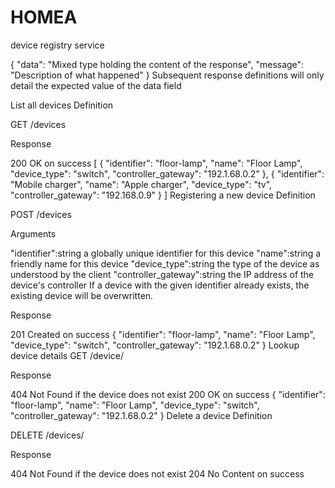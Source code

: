 # HOMEA
device registry service


{
    "data": "Mixed type holding the content of the response",
    "message": "Description of what happened"
}
Subsequent response definitions will only detail the expected value of the data field

List all devices
Definition

GET /devices

Response

200 OK on success
[
    {
        "identifier": "floor-lamp",
        "name": "Floor Lamp",
        "device_type": "switch",
        "controller_gateway": "192.1.68.0.2"
    },
    {
        "identifier": "Mobile charger",
        "name": "Apple charger",
        "device_type": "tv",
        "controller_gateway": "192.168.0.9"
    }
]
Registering a new device
Definition

POST /devices

Arguments

"identifier":string a globally unique identifier for this device
"name":string a friendly name for this device
"device_type":string the type of the device as understood by the client
"controller_gateway":string the IP address of the device's controller
If a device with the given identifier already exists, the existing device will be overwritten.

Response

201 Created on success
{
    "identifier": "floor-lamp",
    "name": "Floor Lamp",
    "device_type": "switch",
    "controller_gateway": "192.1.68.0.2"
}
Lookup device details
GET /device/<identifier>

Response

404 Not Found if the device does not exist
200 OK on success
{
    "identifier": "floor-lamp",
    "name": "Floor Lamp",
    "device_type": "switch",
    "controller_gateway": "192.1.68.0.2"
}
Delete a device
Definition

DELETE /devices/<identifier>

Response

404 Not Found if the device does not exist
204 No Content on success
